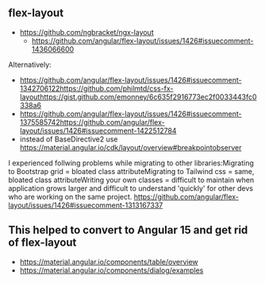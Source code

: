 ## flex-layout

- https://github.com/ngbracket/ngx-layout
  -  https://github.com/angular/flex-layout/issues/1426#issuecomment-1436066600

Alternatively:

- https://github.com/angular/flex-layout/issues/1426#issuecomment-1342706122https://github.com/philmtd/css-fx-layouthttps://gist.github.com/emonney/6c635f2916773ec2f0033443fc0338a6
- https://github.com/angular/flex-layout/issues/1426#issuecomment-1375585742https://github.com/angular/flex-layout/issues/1426#issuecomment-1422512784
- instead of BaseDirective2 use https://material.angular.io/cdk/layout/overview#breakpointobserver

I experienced follwing problems while migrating to other libraries:Migrating to Bootstrap grid = bloated class attributeMigrating to Tailwind css = same, bloated class attributeWriting your own classes = difficult to maintain when application grows larger and difficult to understand 'quickly' for other devs who are working on the same project. https://github.com/angular/flex-layout/issues/1426#issuecomment-1313167337

## This helped to convert to Angular 15 and get rid of flex-layout

- https://material.angular.io/components/table/overview
- https://material.angular.io/components/dialog/examples